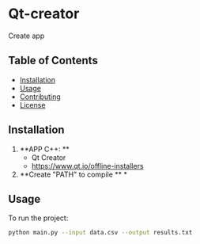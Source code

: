 # Qt-creator
Create app
## Table of Contents

*   [Installation](#installation)
*   [Usage](#usage)
*   [Contributing](#contributing)
*   [License](#license)

## Installation

1. **APP C++: **
    *   Qt Creator
    *   https://www.qt.io/offline-installers
2. **Create "PATH" to compile **
    *    

## Usage

To run the project:

```bash
python main.py --input data.csv --output results.txt

